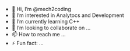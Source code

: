 - 👋 Hi, I’m @mech2coding
- 👀 I’m interested in Analytocs and Development
- 🌱 I’m currently learning C++
- 💞️ I’m looking to collaborate on ...
- 📫 How to reach me ...
- ⚡ Fun fact: ...

<!---
mech2coding/mech2coding is a ✨ special ✨ repository because its `README.md` (this file) appears on your GitHub profile.
You can click the Preview link to take a look at your changes.
--->
